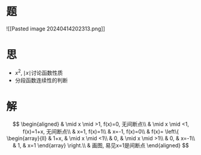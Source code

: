 # 题

![[Pasted image 20240414202313.png]]

# 思

- $x^2, \mid x \mid$讨论函数性质
- 分段函数连续性的判断

# 解

$$
\begin{aligned}
	& \mid x \mid >1, f(x)=0, 无间断点\\
	& \mid x \mid <1, f(x)=1+x, 无间断点\\
	& x=1, f(x)=1\\
	& x=-1, f(x)=0\\
	& f(x)= 
	\left\{
	\begin{array}{ll}
	& 1+x, & \mid x \mid <1\\
	& 0, & \mid x \mid >1\\
	& 0, & x=-1\\
	& 1, & x=1
	\end{array}
	\right.\\
	& 画图, 易见x=1是间断点
\end{aligned}
$$
